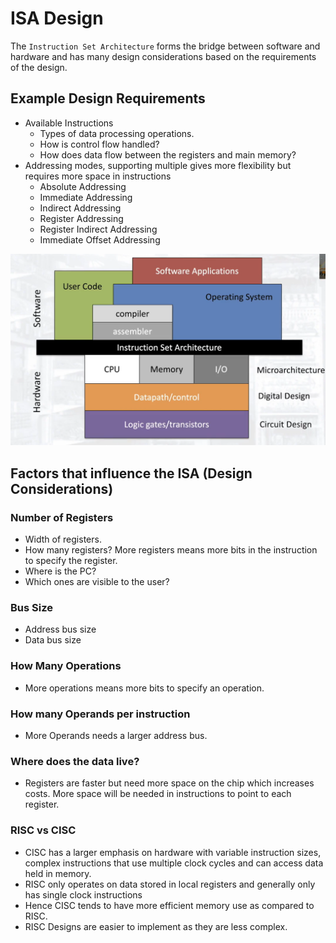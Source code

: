 # ISA Design

The `Instruction Set Architecture` forms the bridge between software and hardware and has many design considerations based on the requirements of the design.

## Example Design Requirements

* Available Instructions
    * Types of data processing operations.
    * How is control flow handled?
    * How does data flow between the registers and main memory? 
* Addressing modes, supporting multiple gives more flexibility but requires more space in instructions
    * Absolute Addressing
    * Immediate Addressing
    * Indirect Addressing
    * Register Addressing
    * Register Indirect Addressing
    * Immediate Offset Addressing


![Computer Hierarchy](../img/computer_hierarchy.png)

## Factors that influence the ISA (Design Considerations)

### Number of Registers
* Width of registers.
* How many registers? More registers means more bits in the instruction to specify the register.
* Where is the PC?
* Which ones are visible to the user?

### Bus Size
* Address bus size
* Data bus size

### How Many Operations
* More operations means more bits to specify an operation.

### How many Operands per instruction
* More Operands needs a larger address bus.

### Where does the data live?
* Registers are faster but need more space on the chip which increases costs. More space will be needed in instructions to point to each register.

### RISC vs CISC
* CISC has a larger emphasis on hardware with variable instruction sizes, complex instructions that use multiple clock cycles and can access data held in memory.
* RISC only operates on data stored in local registers and generally only has single clock instructions
* Hence CISC tends to have more efficient memory use as compared to RISC.
* RISC Designs are easier to implement as they are less complex.
